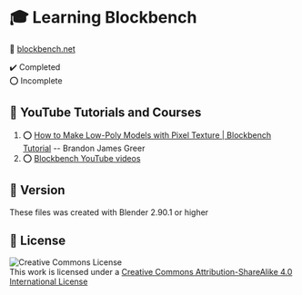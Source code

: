 # :mortar_board: Learning Blockbench

:link: [blockbench.net](https://www.blockbench.net/)

:heavy_check_mark: Completed  
:o: Incomplete

## :beginner: YouTube Tutorials and Courses

1. :o: [How to Make Low-Poly Models with Pixel Texture | Blockbench Tutorial](https://youtu.be/GukhptdHlPk?si=U6INwvDwWJdGpVdW) -- Brandon James Greer
2. :o: [Blockbench YouTube videos](https://www.youtube.com/@Blockbench3D/videos)

## :memo: Version

These files was created with Blender 2.90.1 or higher

## :page_with_curl: License

![Creative Commons License](https://i.creativecommons.org/l/by-sa/4.0/88x31.png)  
This work is licensed under a [Creative Commons Attribution-ShareAlike 4.0 International License](http://creativecommons.org/licenses/by-sa/4.0/)
